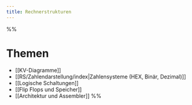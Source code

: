```yaml
---
title: Rechnerstrukturen
---
```

%%
# Themen
- [[KV-Diagramme]]
- [[RS/Zahlendarstellung/index|Zahlensysteme (HEX, Binär, Dezimal)]]
- [[Logische Schaltungen]]
- [[Flip Flops und Speicher]]
- [[Architektur und Assembler]]
%%